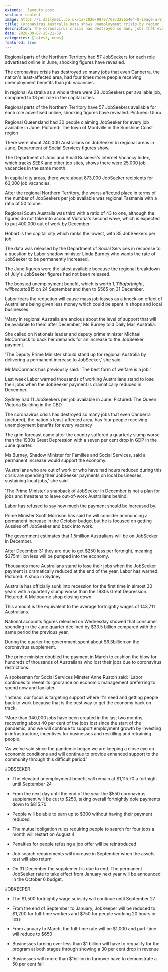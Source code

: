 ```yaml
---
extends: _layouts.post
section: content
image: https://i.dailymail.co.uk/1s/2020/09/07/08/32865404-0-image-a-9_1599462713399.jpg 
title: Coronavirus Australia Data shows unemployment crisis by region 
description: The coronavirus crisis has destroyed so many jobs that even Canberra, the nations least-affected area, had four people receiving unemployment benefits for every vacancy. 
date: 2020-09-07-15-21-59 
categories: [latest, news] 
featured: true 
--- 
```

Regional parts of the Northern Territory had 57 JobSeekers for each role advertised online in June, shocking figures have revealed.

The coronavirus crisis has destroyed so many jobs that even Canberra, the nation's least-affected area, had four times more people receiving unemployment benefits than job vacancies.

In regional Australia as a whole there were 28 JobSeekers per available job, compared to 13 per role in the capital cities.

Regional parts of the Northern Territory have 57 JobSeekers available for each role advertised online, shocking figures have revealed. Pictured: Uluru

Regional Queensland had 30 people claiming JobSeeker for every job available in June. Pictured: The town of Montville in the Sunshine Coast region

There were about 740,000 Australians on JobSeeker in regional areas in June, Department of Social Services figures show.

The Department of Jobs and Small Business's Internet Vacancy Index, which tracks SEEK and other job sites, shows there were 25,000 job vacancies in the same month.

In capital city areas, there were about 873,000 JobSeeker recipients for 63,000 job vacancies.

After the regional Northern Territory, the worst-affected place in terms of the number of JobSeekers per job available was regional Tasmania with a ratio of 50 to one.

Regional South Australia was third with a ratio of 43 to one, although the figures do not take into account Victoria's second wave, which is expected to put 400,000 out of work by December.

Hobart is the capital city which ranks the lowest, with 35 JobSeekers per job. 

The data was released by the Department of Social Services in response to a question by Labor shadow minister Linda Burney who wants the rate of JobSeeker to be permanently increased. 

The June figures were the latest available because the regional breakdown of July's JobSeeker figures had not been released. 

The boosted unemployment benefit, which is worth $1,115 a fortnight, will be cut to $815 on 24 September and then to $565 on 31 December.

Labor fears the reduction will cause mass job losses as a knock-on effect of Australians being given less money which could be spent in shops and local businesses.

'Many in regional Australia are anxious about the level of support that will be available to them after December,' Ms Burney told Daily Mail Australia.

She called on Nationals leader and deputy prime minister Michael McCormack to back her demands for an increase to the JobSeeker payment. 

'The Deputy Prime Minister should stand up for regional Australia by delivering a permanent increase to JobSeeker,' she said.

Mr McCormack has previously said: 'The best form of welfare is a job.'

Last week Labor warned thousands of working Australians stand to lose their jobs when the JobSeeker payment is dramatically reduced in December. 

Sydney had 11 JobSeekers per job available in June. Pictured: The Queen Victoria Building in the CBD

The coronavirus crisis has destroyed so many jobs that even Canberra (pictured), the nation's least-affected area, has four people receiving unemployment benefits for every vacancy

The grim forecast came after the country suffered a quarterly slump worse than the 1930s Great Depression with a seven per cent drop in GDP in the June quarter.

Ms Burney, Shadow Minister for Families and Social Services, said a permanent increase would support the economy.

'Australians who are out of work or who have had hours reduced during this crisis are spending their JobSeeker payments on local businesses, sustaining local jobs,' she said.

'The Prime Minister's snapback of JobSeeker in December is not a plan for jobs and threatens to leave out-of-work Australians behind.'

Labor has refused to say how much the payment should be increased by. 

Prime Minister Scott Morrison has said he will consider announcing a permanent increase in the October budget but he is focused on getting Aussies off JobSeeker and back into work. 

The government estimates that 1.5million Australians will be on JobSeeker in December. 

After December 31 they are due to get $250 less per fortnight, meaning $375million less will be pumped into the economy.

Thousands more Australians stand to lose their jobs when the JobSeeker payment is dramatically reduced at the end of the year, Labor has warned. Pictured: A shop in Sydney

Australia has officially sunk into recession for the first time in almost 30 years with a quarterly slump worse than the 1930s Great Depression. Pictured: A Melbourne shop closing down



This amount is the equivalent to the average fortnightly wages of 143,711 Australians. 

National accounts figures released on Wednesday showed that consumer spending in the June quarter declined by $33.5 billion compared with the same period the previous year. 

During the quarter the government spent about $6.3billion on the coronavirus supplement.

The prime minister doubled the payment in March to cushion the blow for hundreds of thousands of Australians who lost their jobs due to coronavirus restrictions.

A spokesman for Social Services Minster Anne Ruston said: 'Labor continues to reveal its ignorance on economic management preferring to spend now and tax later.

'Instead, our focus is targeting support where it's need and getting people back to work because that is the best way to get the economy back on track.

'More than 340,000 jobs have been created in the last two months, recovering about 40 per cent of the jobs lost since the start of the pandemic, and we will continue to support employment growth by investing in infrastructure, incentives for businesses and reskilling and retraining people.

'As we've said since the pandemic began we are keeping a close eye on economic conditions and will continue to provide enhanced support to the community through this difficult period.' 



JOBSEEKER

* The elevated unemployment benefit will remain at $1,115.70 a fortnight until September 24

* From the next day until the end of the year the $550 coronavirus supplement will be cut to $250, taking overall fortnightly dole payments down to $815.70

* People will be able to earn up to $300 without having their payment reduced

* The mutual obligation rules requiring people to search for four jobs a month will restart on August 4

* Penalties for people refusing a job offer will be reintroduced

* Job search requirements will increase in September when the assets test will also return 

* On 31 December the supplement is due to end. The permanent JobSeeker rate to take effect from January next year will be announced in the October 6 budget. 

JOBKEEPER

* The $1,500 fortnightly wage subsidy will continue until September 27

* From the end of September to January, JobKeeper will be reduced to $1,200 for full-time workers and $750 for people working 20 hours or less

* From January to March, the full-time rate will be $1,000 and part-time will reduce to $650

* Businesses turning over less than $1 billion will have to requalify for the program at both stages through showing a 30 per cent drop in revenue

* Businesses with more than $1billion in turnover have to demonstrate a 50 per cent fall 

